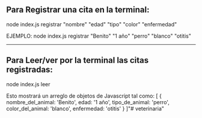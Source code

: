 Para Registrar una cita en la terminal:
--------------------------------------------
node index.js registrar "nombre" "edad" "tipo" "color" "enfermedad"

EJEMPLO: node index.js registrar "Benito" "1 año" "perro" "blanco" "otitis"

------------------------------------------------------------------------------

Para Leer/ver por la terminal las citas registradas:
-----------------------------------------------------
node index.js leer

Esto mostrará un arreglo de objetos de Javascript tal como:
[
    {
    nombre_del_animal: 'Benito',
    edad: '1 año',
    tipo_de_animal: 'perro',
    color_del_animal: 'blanco',
    enfermedad: 'otitis'
    }
]"# veterinaria" 
